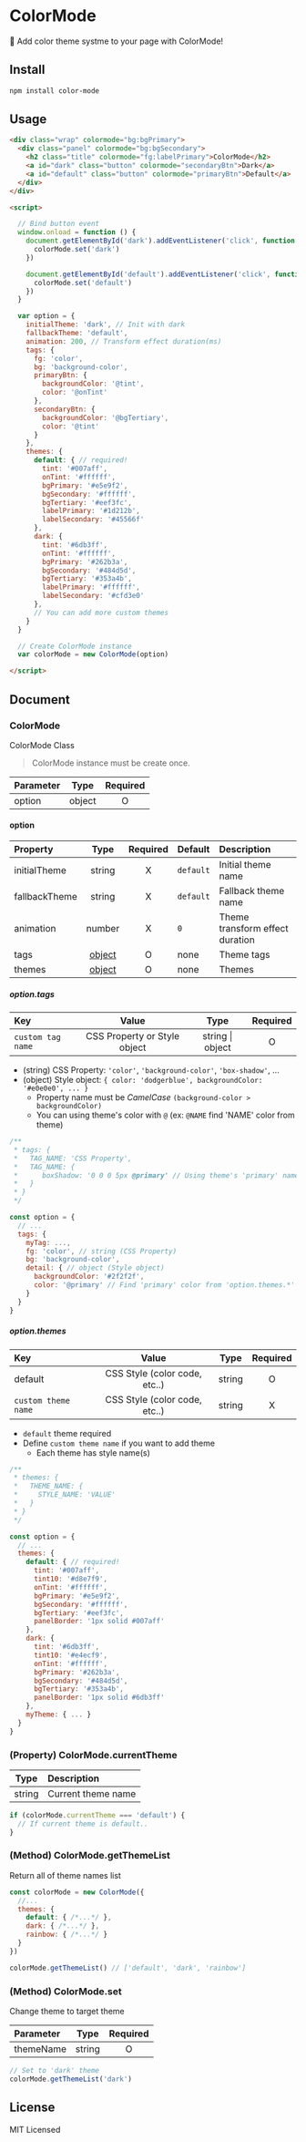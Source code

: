 # ColorMode
🎨 Add color theme systme to your page with ColorMode!

## Install
```bash
npm install color-mode
```

## Usage

```html
<div class="wrap" colormode="bg:bgPrimary">
  <div class="panel" colormode="bg:bgSecondary">
    <h2 class="title" colormode="fg:labelPrimary">ColorMode</h2>
    <a id="dark" class="button" colormode="secondaryBtn">Dark</a>
    <a id="default" class="button" colormode="primaryBtn">Default</a>
  </div>
</div>

<script>

  // Bind button event
  window.onload = function () {
    document.getElementById('dark').addEventListener('click', function () {
      colorMode.set('dark')
    })

    document.getElementById('default').addEventListener('click', function () {
      colorMode.set('default')
    })
  }

  var option = {
    initialTheme: 'dark', // Init with dark
    fallbackTheme: 'default',
    animation: 200, // Transform effect duration(ms)
    tags: {
      fg: 'color',
      bg: 'background-color',
      primaryBtn: {
        backgroundColor: '@tint',
        color: '@onTint'
      },
      secondaryBtn: {
        backgroundColor: '@bgTertiary',
        color: '@tint'
      }
    },
    themes: {
      default: { // required!
        tint: '#007aff',
        onTint: '#ffffff',
        bgPrimary: '#e5e9f2',
        bgSecondary: '#ffffff',
        bgTertiary: '#eef3fc',
        labelPrimary: '#1d212b',
        labelSecondary: '#45566f'
      },
      dark: {
        tint: '#6db3ff',
        onTint: '#ffffff',
        bgPrimary: '#262b3a',
        bgSecondary: '#484d5d',
        bgTertiary: '#353a4b',
        labelPrimary: '#ffffff',
        labelSecondary: '#cfd3e0'
      },
      // You can add more custom themes
    }
  }

  // Create ColorMode instance
  var colorMode = new ColorMode(option)

</script>
```

## Document
### ColorMode
ColorMode Class
> ColorMode instance must be create once.

| Parameter | Type | Required |
|:--|:--:|:--:|
| option | object | O |

#### option
| Property | Type | Required | Default | Description |
|:--|:--:|:--:|:--|:--|
| initialTheme | string | X | `default` | Initial theme name  |
| fallbackTheme | string | X | `default` | Fallback theme name |
| animation | number | X | `0` | Theme transform effect duration |
| tags | [object](#optiontags) | O | none | Theme tags |
| themes | [object](#optionthemes) | O | none | Themes |

##### option.tags

| Key | Value | Type | Required |
|:--|:--:|:--:|:--:|
| `custom tag name` | CSS Property or Style object | string \| object | O |

- (string) CSS Property: `'color'`, `'background-color'`, `'box-shadow'`, ...
- (object) Style object: `{ color: 'dodgerblue', backgroundColor: '#e0e0e0', ... }`
  - Property name must be *CamelCase* `(background-color > backgroundColor)`
  - You can using theme's color with `@` (ex: `@NAME` find 'NAME' color from theme)

```javascript
/**
 * tags: {
 *   TAG_NAME: 'CSS Property',
 *   TAG_NAME: {
 *      boxShadow: '0 0 0 5px @primary' // Using theme's 'primary' named color
 *   }
 * }
 */

const option = {
  // ...
  tags: {
    myTag: ...,
    fg: 'color', // string (CSS Property)
    bg: 'background-color',
    detail: { // object (Style object)
      backgroundColor: '#2f2f2f',
      color: '@primary' // Find 'primary' color from 'option.themes.*'
    }
  }
}
```

##### option.themes

| Key | Value | Type | Required |
|:--|:--:|:--:|:--:|
| default | CSS Style (color code, etc..) | string | O |
| `custom theme name` | CSS Style (color code, etc..) | string | X |

- `default` theme required
- Define `custom theme name` if you want to add theme
  - Each theme has style name(s)

```javascript
/**
 * themes: {
 *   THEME_NAME: {
 *     STYLE_NAME: 'VALUE'
 *   }
 * }
 */

const option = {
  // ...
  themes: {
    default: { // required!
      tint: '#007aff',
      tint10: '#d8e7f9',
      onTint: '#ffffff',
      bgPrimary: '#e5e9f2',
      bgSecondary: '#ffffff',
      bgTertiary: '#eef3fc',
      panelBorder: '1px solid #007aff'
    },
    dark: {
      tint: '#6db3ff',
      tint10: '#e4ecf9',
      onTint: '#ffffff',
      bgPrimary: '#262b3a',
      bgSecondary: '#484d5d',
      bgTertiary: '#353a4b',
      panelBorder: '1px solid #6db3ff'
    },
    myTheme: { ... }
  }
}
```

### (Property) ColorMode.currentTheme

| Type | Description |
|:--:|:--|
| string | Current theme name |

```javascript
if (colorMode.currentTheme === 'default') {
  // If current theme is default..
}
```

### (Method) ColorMode.getThemeList

Return all of theme names list

```javascript
const colorMode = new ColorMode({
  //...
  themes: {
    default: { /*...*/ },
    dark: { /*...*/ },
    rainbow: { /*...*/ }
  }
})

colorMode.getThemeList() // ['default', 'dark', 'rainbow']
```


### (Method) ColorMode.set

Change theme to target theme

| Parameter | Type | Required |
|:--|:--:|:--:|
| themeName | string | O |

```javascript
// Set to 'dark' theme
colorMode.getThemeList('dark')
```

## License
MIT Licensed
